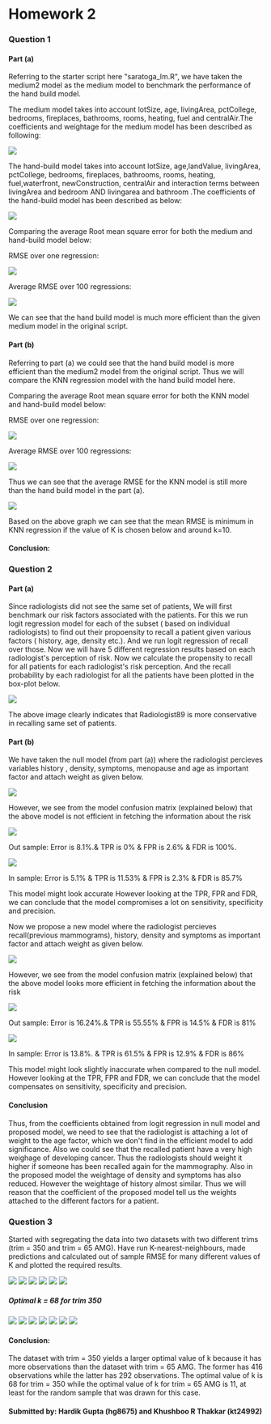 # Homework 2

### Question 1

#### Part (a)
Referring to the starter script here "saratoga_lm.R", we have taken the medium2 model as the medium model to benchmark the performance of the hand build model. 

The medium model takes into account lotSize, age, livingArea, pctCollege, bedrooms, fireplaces, bathrooms, rooms, heating, fuel and  centralAir.The coefficients and weightage for the medium model has been described as following:

![](https://github.com/hardikgupta9/My-Projects/blob/master/Coeff_Q1_a_m.PNG)

The hand-build model takes into account lotSize, age,landValue, livingArea, pctCollege, bedrooms, fireplaces, bathrooms, rooms, heating, fuel,waterfront, newConstruction,  centralAir and interaction terms between livingArea and bedroom AND livingarea and bathroom .The coefficients of the hand-build model has been described as below:


![](https://github.com/hardikgupta9/My-Projects/blob/master/Coeff_Q1_a_h.PNG)

Comparing the average Root mean square error for both the medium and hand-build model below:

RMSE over one regression: 

![](https://github.com/hardikgupta9/My-Projects/blob/master/RMSE.PNG)

Average RMSE over 100 regressions:

![](https://github.com/hardikgupta9/My-Projects/blob/master/Mean_RMSE.PNG)

We can see that the hand build model is much more efficient than the given medium model in the original script.

#### Part (b)

Referring to part (a) we could see that the hand build model is more efficient than the medium2 model from the original script. Thus we will compare the KNN regression model with the hand build model here.

Comparing the average Root mean square error for both the KNN model and hand-build model below:

RMSE over one regression: 

![](https://github.com/hardikgupta9/My-Projects/blob/master/KNN_RMSE.PNG)

Average RMSE over 100 regressions:

![](https://github.com/hardikgupta9/My-Projects/blob/master/KNN_RMSE_mean.PNG)

Thus we can see that the average RMSE for the KNN model is still more than the hand build model in the part (a). 

![](https://github.com/hardikgupta9/My-Projects/blob/master/Qs_1_graph_HG.png)

Based on the above graph we can see that the mean RMSE is minimum in KNN regression if the value of K is chosen below and around k=10.

#### Conclusion: 


### Question 2

#### Part (a) 

Since radiologists did not see the same set of patients, We will first benchmark our risk factors associated with the patients. For this we 
run logit regression model for each of the subset ( based on individual radiologists) to find out their propoensity to recall a patient 
given various factors ( history, age, density etc.). And we run logit regression of recall over those. Now we will have 5 different regression
results based on each radiologist's perception of risk. Now we calculate the propensity to recall for all patients for each radiologist's 
risk perception. And the recall probability by each radiologist for all the patients have been plotted in the box-plot below. 


![](https://github.com/hardikgupta9/My-Projects/blob/master/Q2_plot.png)

The above image clearly indicates that Radiologist89 is more conservative in recalling same set of patients.

#### Part (b)

We have taken the null model (from part (a))  where the radiologist percieves variables history , density, symptoms, menopause and age as important factor and attach weight as given below. 

![](https://github.com/hardikgupta9/My-Projects/blob/master/Old_coef.PNG)


However, we see from the model confusion matrix (explained below) that the above model is not efficient in fetching the information about the risk

![](https://github.com/hardikgupta9/My-Projects/blob/master/Confusion_out_1.PNG)

Out sample: Error is 8.1%.& TPR is 0% & FPR is 2.6% & FDR is 100%. 

![](https://github.com/hardikgupta9/My-Projects/blob/master/Confusion_in_1.PNG)

In sample: Error is 5.1% & TPR is 11.53% & FPR is 2.3% & FDR is 85.7%

This model might look accurate However looking at the TPR, FPR and FDR, we can conclude that the model compromises a lot on sensitivity,
specificity and precision.

Now we propose a new model where the radiologist percieves recall(previous mammograms), history, density and symptoms as
important factor and attach weight as given below.

![](https://github.com/hardikgupta9/My-Projects/blob/master/Coefficients_part2.PNG)

However, we see from the model confusion matrix (explained below) that the above model looks more efficient in fetching the information about the risk

![](https://github.com/hardikgupta9/My-Projects/blob/master/Confusion_out_2.PNG)

Out sample: Error is 16.24%.& TPR is 55.55% & FPR is 14.5% & FDR is 81%

![](https://github.com/hardikgupta9/My-Projects/blob/master/Confusion_in_2.PNG)

In sample: Error is 13.8%. & TPR is 61.5% & FPR is 12.9% & FDR is 86%

This model might look slightly inaccurate when compared to the null model. However looking at the TPR, FPR and FDR, we can conclude that the model compensates on sensitivity,
specificity and precision.

#### Conclusion

Thus, from the coefficients obtained from logit regression in null model and proposed model, we need to see that the radiologist is attaching a lot of weight to the age factor, which we don't find in the efficient model to add significance. Also we could see that the recalled patient have a very high weighage of developing cancer. Thus the radiologists should weight it higher if someone has been recalled again for the mammography. Also in the proposed model the weightage of density and symptoms has also reduced. However the weightage of history almost similar. Thus we will reason that the coefficient of the proposed model tell us the weights attached to the different factors for a patient.

### Question 3

Started with segregating the data into two datasets with two different trims (trim = 350 and trim = 65 AMG). Have run K-nearest-neighbours, made predictions and calculated out of sample RMSE for many different values of K and plotted the required results. 

![]("My-Projects/test1.PNG")
![]("My-Projects/test1.PNG")
![]("My-Projects/test1.PNG")
![]("My-Projects/test1.PNG")
![]("My-Projects/test1.PNG")
![]("My-Projects/test1.PNG")

##### Optimal k = 68 for trim 350

![]("My-Projects/test1.PNG")
![]("My-Projects/test1.PNG")
![]("My-Projects/test1.PNG")
![]("My-Projects/test1.PNG")
![]("My-Projects/test1.PNG")
![]("My-Projects/test1.PNG")
![]("My-Projects/test1.PNG")

#### Conclusion: 
The dataset with trim = 350 yields a larger optimal value of k because it has more observations than the dataset with trim = 65 AMG. The former has 416 observations while the latter has 292 observations. The optimal value of k is 68 for trim = 350 while the optimal value of k for trim = 65 AMG is 11, at least for the random sample that was drawn for this case.

#### Submitted by: Hardik Gupta (hg8675) and Khushboo R Thakkar (kt24992)
